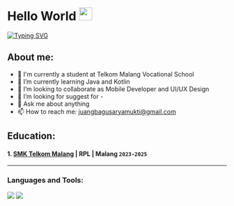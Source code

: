 # Hello World <img src="https://raw.githubusercontent.com/MartinHeinz/MartinHeinz/master/wave.gif" width="30px">
[![Typing SVG](https://readme-typing-svg.herokuapp.com?color=635DF7&lines=I'm+Juang+Bagus+Arya+Mukti;UI/UX+Enthusiast;Creative+Developer;Continuous+Learner;Problem+Solver)](https://git.io/typing-svg)
## About me:
- 🔭 I'm currently a student at Telkom Malang Vocational School
- 🌱 I’m currently learning Java and Kotlin
- 👯 I’m looking to collaborate as Mobile Developer and UI/UX Design
- 🤔 I’m looking for suggest for -
- 💬 Ask me about anything
- 📫 How to reach me: juangbagusaryamukti@gmail.com

## Education:

 #### 1. [SMK Telkom Malang](https://www.smktelkom-mlg.sch.id/) | RPL | Malang `2023-2025`
---

### Languages and Tools:

<div align="left">
    <img src="https://skillicons.dev/icons?i=vscode,github,figma,androidstudio" />
    <img src="https://skillicons.dev/icons?i=java,php,dart,flutter" /><br>
</div>

<br />
<br />
